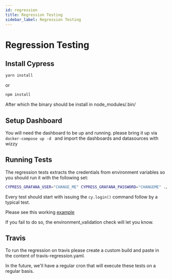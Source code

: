 ```yaml
---
id: regression
title: Regression Testing
sidebar_label: Regression Testing
---
```

# Regression Testing

## Install Cypress

```sh
yarn install 
```

or 

```sh
npm install 
```

After which the binary should be install in node_modules/.bin/

## Setup Dashboard

You will need the dashboard to be up and running.  please bring it up via ```docker-compose up -d ``` and import the dashboards and datasources with wizzy

## Running Tests

The regression tests extracts the credentials from environment variables so you should run it with the following set:

```sh
CYPRESS_GRAFANA_USER="CHANGE_ME" CYPRESS_GRAFANA_PASSWORD="CHANGEME" ./node_modules/.bin/cypress open
```

Every test should start with issuing the ```cy.login()``` command follow by a typical test.

Please see this working [example](../cypress/integration/integration/flow_analysis.js)

If you fail to do so, the environment_validation check will let you know.

## Travis

To run the regression on travis please create a custom build and paste in the content of travis-regression.yaml.


In the future, we'll have a regular cron that will execute these tests on a regular basis. 

